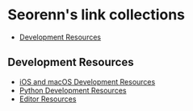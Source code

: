 Seorenn's link collections
==========================

- [Development Resources](#development-resources)

## Development Resources

- [iOS and macOS Development Resources](https://github.com/seorenn/links/blob/master/ios_mac_dev.md)
- [Python Development Resources](https://github.com/seorenn/links/blob/master/python_dev.md)
- [Editor Resources](https://github.com/seorenn/links/blob/master/editor.md)
